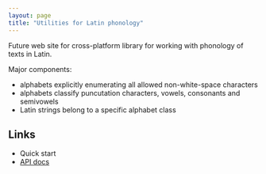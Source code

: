 ```yaml
---
layout: page
title: "Utilities for Latin phonology"
---
```


Future web site for cross-platform library for working with phonology of texts in Latin.

Major components:

-   alphabets explicitly enumerating all allowed non-white-space characters
-   alphabets classify puncutation characters, vowels, consonants and semivowels
-   Latin strings belong to a specific alphabet class


## Links

-   Quick start
-   [API docs](api/edu/holycross/shot/latin/index.html)
